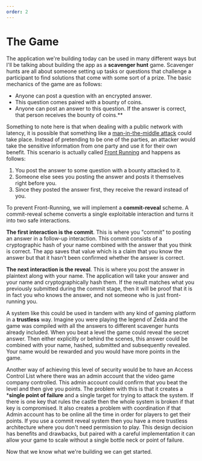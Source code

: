 ```yaml
---
order: 2
---
```


# The Game

The application we're building today can be used in many different ways but I'll be talking about building the app as a **scavenger hunt** game. Scavenger hunts are all about someone setting up tasks or questions that challenge a participant to find solutions that come with some sort of a prize. The basic mechanics of the game are as follows:

* Anyone can post a question with an encrypted answer.
* This question comes paired with a bounty of coins.
* Anyone can post an answer to this question. If the answer is correct, that person receives the bounty of coins.**


Something to note here is that when dealing with a public network with latency, it is possible that something like a [man-in-the-middle attack](https://en.wikipedia.org/wiki/Man-in-the-middle_attack) could take place. Instead of pretending to be one of the parties, an attacker would take the sensitive information from one party and use it for their own benefit. This scenario is actually called [Front Running](https://en.wikipedia.org/wiki/Front_running) and happens as follows:

1. You post the answer to some question with a bounty attacked to it.
2. Someone else sees you posting the answer and posts it themselves right before you.
3. Since they posted the answer first, they receive the reward instead of you.


To prevent Front-Running, we will implement a **commit-reveal** scheme. A commit-reveal scheme converts a single exploitable interaction and turns it into two safe interactions.

**The first interaction is the commit**. This is where you "commit" to posting an answer in a follow-up interaction. This commit consists of a cryptographic hash of your name combined with the answer that you think is correct. The app saves that value which is a claim that you know the answer but that it hasn't been confirmed whether the answer is correct.

**The next interaction is the reveal**. This is where you post the answer in plaintext along with your name. The application will take your answer and your name and cryptographically hash them. If the result matches what you previously submitted during the commit stage, then it will be proof that it is in fact you who knows the answer, and not someone who is just front-running you.

A system like this could be used in tandem with any kind of gaming platform in a **trustless** way. Imagine you were playing the legend of Zelda and the game was compiled with all the answers to different scavenger hunts already included. When you beat a level the game could reveal the secret answer. Then either explicitly or behind the scenes, this answer could be combined with your name, hashed, submitted and subsequently revealed. Your name would be rewarded and you would have more points in the game.

Another way of achieving this level of security would be to have an Access Control List where there was an admin account that the video game company controlled. This admin account could confirm that you beat the level and then give you points. The problem with this is that it creates a ***single point of failure** and a single target for trying to attack the system. If there is one key that rules the castle then the whole system is broken if that key is compromised. It also creates a problem with coordination if that Admin account has to be online all the time in order for players to get their points. If you use a commit reveal system then you have a more trustless architecture where you don't need permission to play. This design decision has benefits and drawbacks, but paired with a careful implementation it can allow your game to scale without a single bottle neck or point of failure.

Now that we know what we're building we can get started.
